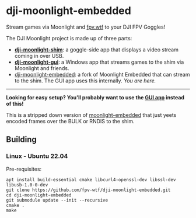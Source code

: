 # dji-moonlight-embedded

Stream games via Moonlight and [fpv.wtf](https://github.com/fpv-wtf) to your DJI
FPV Goggles!

The DJI Moonlight project is made up of three parts:

- **[dji-moonlight-shim](https://github.com/fpv-wtf/dji-moonlight-shim)**: a
  goggle-side app that displays a video stream coming in over USB.
- **[dji-moonlight-gui](https://github.com/fpv-wtf/dji-moonlight-gui)**: a
  Windows app that streams games to the shim via Moonlight and friends.
- [dji-moonlight-embedded](https://github.com/fpv-wtf/dji-moonlight-embedded): a
  fork of Moonlight Embedded that can stream to the shim. The GUI app uses this
  internally. _You are here._

---

**Looking for easy setup? You'll probably want to use the [GUI app](https://github.com/fpv-wtf/dji-moonlight-gui) instead of this!**

This is a stripped down version of [moonlight-embedded](https://github.com/moonlight-stream/moonlight-embedded) that just yeets encoded
frames over the BULK or RNDIS to the shim.

## Building

### Linux - Ubuntu 22.04

Pre-requisites:

```
apt install build-essential cmake libcurl4-openssl-dev libssl-dev libusb-1.0-0-dev
git clone https://github.com/fpv-wtf/dji-moonlight-embedded.git
cd dji-moonlight-embedded
git submodule update --init --recursive
cmake .
make
```

